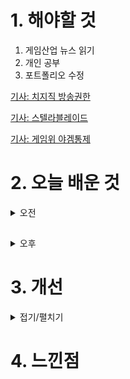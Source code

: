 # 1. 해야할 것

1. 게임산업 뉴스 읽기 
2. 개인 공부  
3. 포트폴리오 수정

[기사: 치지직 방송권한](https://www.gamemeca.com/view.php?gid=1745480)

[기사: 스텔라블레이드](https://www.gamemeca.com/view.php?gid=1745532)

[기사: 게임위 야겜통제](https://www.gamemeca.com/view.php?gid=1745559)

# 2. 오늘 배운 것

<details>
<summary>오전</summary>

## 포트폴리오 디자인 수정

![image](https://github.com/JM94Ent/TIL-WIL/assets/143363550/b3a5d1f8-e7cb-4182-92ea-661136235485)

****
</details>

##

<details>
<summary>오후</summary>

## 포트폴리오 내용 추가

[유튜브: 시스템 기획](https://www.youtube.com/watch?v=DHjdBcvXUd8&list=LL&index=7&t=2186s)

1. 가드에 연관된 시스템 일체


2. 테이블 값 사용


3. 애니메이션 Frame


4. 순서도 설명 추가


</details>




# 3. 개선


<details>
<summary>접기/펼치기</summary>


</details>



# 4. 느낀점



